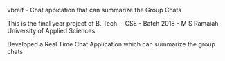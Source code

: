 vbreif - Chat appication that can summarize the Group Chats

This is the final year project of B. Tech. - CSE - Batch 2018 - M S Ramaiah University of Applied Sciences

Developed a Real Time Chat Application which can summarize the group chats
